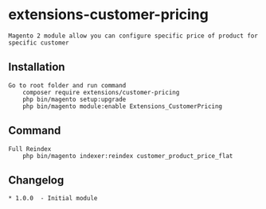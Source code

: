 # extensions-customer-pricing
    Magento 2 module allow you can configure specific price of product for specific customer 

## Installation
    Go to root folder and run command
        composer require extensions/customer-pricing
        php bin/magento setup:upgrade
        php bin/magento module:enable Extensions_CustomerPricing
        
## Command
    Full Reindex
        php bin/magento indexer:reindex customer_product_price_flat
        
## Changelog
    * 1.0.0  - Initial module
